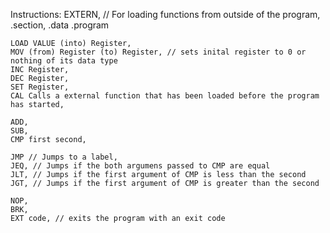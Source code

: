 Instructions:
    EXTERN, // For loading functions from outside of the program,
    .section,
        .data
        .program

    LOAD VALUE (into) Register,
    MOV (from) Register (to) Register, // sets inital register to 0 or nothing of its data type
    INC Register,
    DEC Register,
    SET Register,
    CAL Calls a external function that has been loaded before the program has started,

    ADD,
    SUB,
    CMP first second,

    JMP // Jumps to a label,
    JEQ, // Jumps if the both argumens passed to CMP are equal
    JLT, // Jumps if the first argument of CMP is less than the second
    JGT, // Jumps if the first argument of CMP is greater than the second

    NOP,
    BRK,
    EXT code, // exits the program with an exit code
